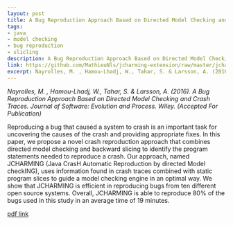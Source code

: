 ```yaml
---
layout: post
title: A Bug Reproduction Approach Based on Directed Model Checking and Crash Traces.
tags:
- java
- model checking
- bug reproduction
- slicling
description: A Bug Reproduction Approach Based on Directed Model Checking and Crash Traces.
link: https://github.com/MathieuNls/jcharming-extension/raw/master/jcharming-extension.pdf
excerpt: Nayrolles, M. , Hamou-Lhadj, W., Tahar, S. & Larsson, A. (2016)
---
```


*Nayrolles, M. , Hamou-Lhadj, W., Tahar, S. & Larsson, A. (2016). A Bug Reproduction Approach Based on Directed Model Checking and Crash Traces. Journal of Software: Evolution and Process. Wiley. (Accepted For Publication)*

Reproducing a bug that caused a system to crash is an important task for uncovering the causes of the crash and providing appropriate fixes. In this paper, we propose a novel crash reproduction approach that combines directed model checking and backward slicing to identify the program statements needed to reproduce a crash. Our approach, named JCHARMING (Java CrasH
Automatic Reproduction by directed Model checkING), uses information found in crash traces combined with static program slices to guide a model checking engine in an optimal way. We show that JCHARMING is efficient in reproducing  bugs from ten different
open source systems. Overall, JCHARMING is able to reproduce 80% of the bugs used in this study in an average time of 19 minutes.

[pdf link](https://github.com/MathieuNls/jcharming-extension/raw/master/jcharming-extension.pdf)
